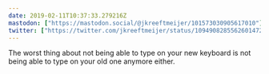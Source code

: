 ```yaml
---
date: 2019-02-11T10:37:33.279216Z
mastodon: ["https://mastodon.social/@jkreeftmeijer/101573030905617010"]
twitter: ["https://twitter.com/jkreeftmeijer/status/1094908285562601472"]
---
```

The worst thing about not being able to type on your new keyboard is not being able to type on your old one anymore either.
